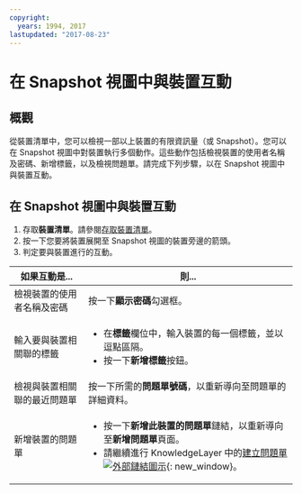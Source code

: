 ```yaml
---
copyright:
  years: 1994, 2017
lastupdated: "2017-08-23"
---
```


# 在 Snapshot 視圖中與裝置互動

## 概觀

從裝置清單中，您可以檢視一部以上裝置的有限資訊量（或 Snapshot）。您可以在 Snapshot 視圖中對裝置執行多個動作。這些動作包括檢視裝置的使用者名稱及密碼、新增標籤，以及檢視問題單。請完成下列步驟，以在 Snapshot 視圖中與裝置互動。

## 在 Snapshot 視圖中與裝置互動

1. 存取**裝置清單**。請參閱[存取裝置清單](vsi_managing.html)。
2. 按一下您要將裝置展開至 Snapshot 視圖的裝置旁邊的箭頭。
3. 判定要與裝置進行的互動。

|如果互動是...           |則...  |
|---|---|
|檢視裝置的使用者名稱及密碼|按一下**顯示密碼**勾選框。|
|輸入要與裝置相關聯的標籤|<ul><li>在**標籤**欄位中，輸入裝置的每一個標籤，並以逗點區隔。</li><li>按一下**新增標籤**按鈕。</li></ul>|
|檢視與裝置相關聯的最近問題單|按一下所需的**問題單號碼**，以重新導向至問題單的詳細資料。|
|新增裝置的問題單|<ul><li>按一下**新增此裝置的問題單**鏈結，以重新導向至**新增問題單**頁面。</li><li>請繼續進行 KnowledgeLayer 中的[建立問題單 ![外部鏈結圖示](../icons/launch-glyph.svg "外部鏈結圖示")](https://knowledgelayer.softlayer.com/pt-br/procedure/create-ticket){: new_window}。</li></ul>|
